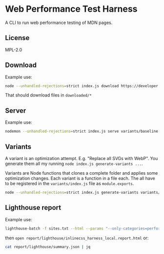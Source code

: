 # Web Performance Test Harness

A CLI to run web performance testing of MDN pages.

## License

MPL-2.0

## Download

Example use:

```bash
node --unhandled-rejections=strict index.js download https://developer.mozilla.org/en-US/docs/Web/JavaScript/Reference/Global_Objects/Array/forEach
```

That should download files in `downloaded/*`

## Server

Example use:

```bash
nodemon --unhandled-rejections=strict index.js serve variants/baseline
```

## Variants

A variant is an optimization attempt. E.g. "Replace all SVGs with WebP".
You generate them all my running `node index.js generate-variants ...`.

Variants are Node functions that clones a complete folder and applies
some optimization changes. Each variant is a function in a file each.
The all have to be registered in the `variants/index.js` file as
`module.exports`.

```bash
node --unhandled-rejections=strict index.js generate-variants variants/baseline
```

## Lighthouse report

Example use:

```bash
lighthouse-batch -f sites.txt --html --params "--only-categories=performance"
```

then `open report/lighthouse/inlinecss_harness_local.report.html`
or:

```bash
cat report/lighthouse/summary.json | jq
```
